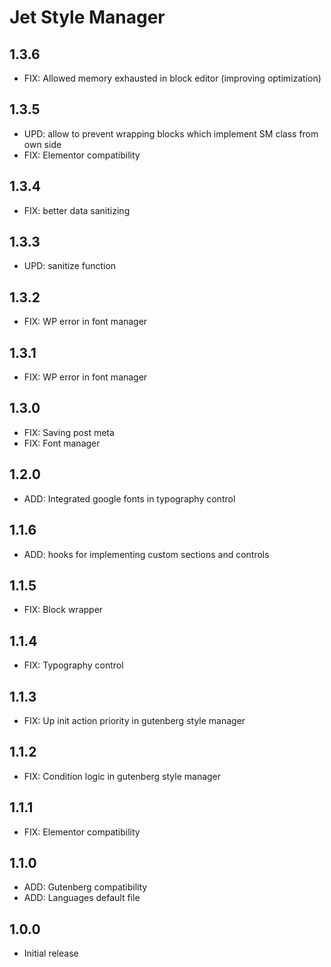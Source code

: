 # Jet Style Manager

## 1.3.6
* FIX: Allowed memory exhausted in block editor (improving optimization)

## 1.3.5
* UPD: allow to prevent wrapping blocks which implement SM class from own side
* FIX: Elementor compatibility

## 1.3.4
* FIX: better data sanitizing

## 1.3.3
* UPD: sanitize function

## 1.3.2
* FIX: WP error in font manager

## 1.3.1
* FIX: WP error in font manager

## 1.3.0
* FIX: Saving post meta
* FIX: Font manager

## 1.2.0
* ADD: Integrated google fonts in typography control

## 1.1.6
* ADD: hooks for implementing custom sections and controls

## 1.1.5
* FIX: Block wrapper

## 1.1.4
* FIX: Typography control

## 1.1.3
* FIX: Up init action priority in gutenberg style manager

## 1.1.2
* FIX: Condition logic in gutenberg style manager

## 1.1.1
* FIX: Elementor compatibility

## 1.1.0
* ADD: Gutenberg compatibility
* ADD: Languages default file

## 1.0.0
* Initial release
